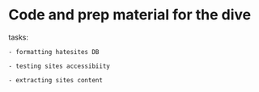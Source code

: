 # Code and prep material for the dive 

tasks:

    - formatting hatesites DB 

    - testing sites accessibiity

    - extracting sites content
